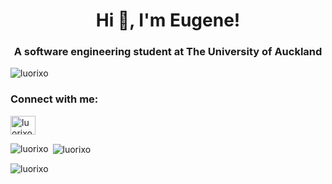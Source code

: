 <h1 align="center">Hi 👋, I'm Eugene!</h1>
<h3 align="center">A software engineering student at The University of Auckland</h3>

<p align="left"> <img src="https://komarev.com/ghpvc/?username=luorixo&label=Profile%20views&color=0e75b6&style=flat" alt="luorixo" /> </p>

<h3 align="left">Connect with me:</h3>
<p align="left">
<a href="https://linkedin.com/in/luorixo" target="blank"><img align="center" src="https://raw.githubusercontent.com/rahuldkjain/github-profile-readme-generator/master/src/images/icons/Social/linked-in-alt.svg" alt="luorixo" height="30" width="40" /></a>
</p>

<p><img align="left" src="https://github-readme-stats.vercel.app/api/top-langs?username=luorixo&show_icons=true&locale=en&layout=compact" alt="luorixo" /></p>

<p>&nbsp;<img align="center" src="https://github-readme-stats.vercel.app/api?username=luorixo&show_icons=true&locale=en" alt="luorixo" /></p>

<p><img align="center" src="https://github-readme-streak-stats.herokuapp.com/?user=luorixo&" alt="luorixo" /></p>

<!--
**luorixo/luorixo** is a ✨ _special_ ✨ repository because its `README.md` (this file) appears on your GitHub profile.

Here are some ideas to get you started:

- 🔭 I’m currently working on ...
- 🌱 I’m currently learning ...
- 👯 I’m looking to collaborate on ...
- 🤔 I’m looking for help with ...
- 💬 Ask me about ...
- 📫 How to reach me: ...
- 😄 Pronouns: ...
- ⚡ Fun fact: ...
-->
